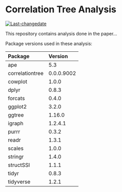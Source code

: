 
<!-- README.md is generated from README.Rmd. Please edit that file -->

# Correlation Tree Analysis

<!-- badges: start -->

[![Last-changedate](https://img.shields.io/badge/last%20change-2019--07--25-yellowgreen.svg)](/commits/master)
<!-- badges: end -->

This repository contains analysis done in the paper…

Package versions used in these analysis:

| Package         | Version    |
| :-------------- | :--------- |
| ape             | 5.3        |
| correlationtree | 0.0.0.9002 |
| cowplot         | 1.0.0      |
| dplyr           | 0.8.3      |
| forcats         | 0.4.0      |
| ggplot2         | 3.2.0      |
| ggtree          | 1.16.0     |
| igraph          | 1.2.4.1    |
| purrr           | 0.3.2      |
| readr           | 1.3.1      |
| scales          | 1.0.0      |
| stringr         | 1.4.0      |
| structSSI       | 1.1.1      |
| tidyr           | 0.8.3      |
| tidyverse       | 1.2.1      |
